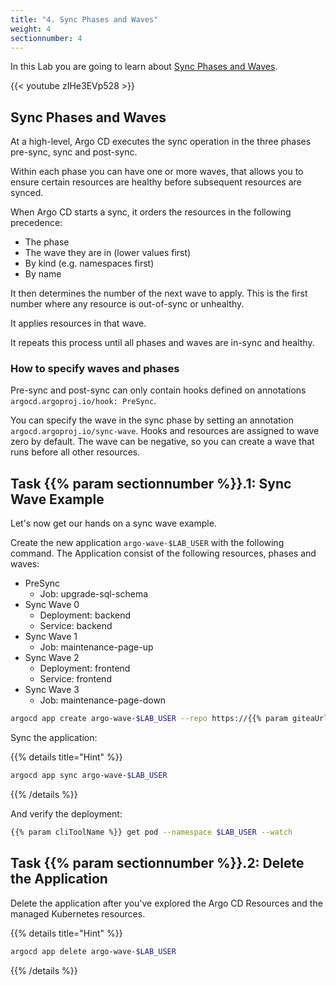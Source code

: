 ```yaml
---
title: "4. Sync Phases and Waves"
weight: 4
sectionnumber: 4
---
```


In this Lab you are going to learn about [Sync Phases and Waves](https://argoproj.github.io/argo-cd/user-guide/sync-waves/).

{{< youtube zIHe3EVp528 >}}


## Sync Phases and Waves

At a high-level, Argo CD executes the sync operation in the three phases pre-sync, sync and post-sync.

Within each phase you can have one or more waves, that allows you to ensure certain resources are healthy before subsequent resources are synced.

When Argo CD starts a sync, it orders the resources in the following precedence:

* The phase
* The wave they are in (lower values first)
* By kind (e.g. namespaces first)
* By name

It then determines the number of the next wave to apply. This is the first number where any resource is out-of-sync or unhealthy.

It applies resources in that wave.

It repeats this process until all phases and waves are in-sync and healthy.


### How to specify waves and phases

Pre-sync and post-sync can only contain hooks defined on annotations `argocd.argoproj.io/hook: PreSync`.

You can specify the wave in the sync phase by setting an annotation `argocd.argoproj.io/sync-wave`. Hooks and resources are assigned to wave zero by default. The wave can be negative, so you can create a wave that runs before all other resources.


## Task {{% param sectionnumber %}}.1: Sync Wave Example

Let's now get our hands on a sync wave example.

Create the new application `argo-wave-$LAB_USER` with the following command. The Application consist of the following resources, phases and waves:

* PreSync
  * Job: upgrade-sql-schema
* Sync Wave 0
  * Deployment: backend
  * Service: backend
* Sync Wave 1
  * Job: maintenance-page-up
* Sync Wave 2
  * Deployment: frontend
  * Service: frontend
* Sync Wave 3
  * Job: maintenance-page-down


```bash
argocd app create argo-wave-$LAB_USER --repo https://{{% param giteaUrl %}}/$LAB_USER/argocd-training-examples.git --path 'sync-wave' --dest-server https://kubernetes.default.svc --dest-namespace $LAB_USER
```

Sync the application:

{{% details title="Hint" %}}
```bash
argocd app sync argo-wave-$LAB_USER
```
{{% /details %}}

And verify the deployment:

```bash
{{% param cliToolName %}} get pod --namespace $LAB_USER --watch
```


## Task {{% param sectionnumber %}}.2: Delete the Application

Delete the application after you've explored the Argo CD Resources and the managed Kubernetes resources.

{{% details title="Hint" %}}
```bash
argocd app delete argo-wave-$LAB_USER
```
{{% /details %}}

